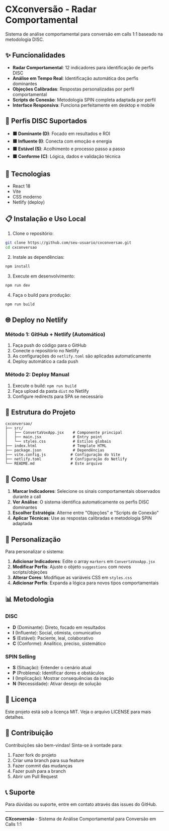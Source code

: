 # CXconversão - Radar Comportamental

Sistema de análise comportamental para conversão em calls 1:1 baseado na metodologia DISC.

## ✨ Funcionalidades

- **Radar Comportamental**: 12 indicadores para identificação de perfis DISC
- **Análise em Tempo Real**: Identificação automática dos perfis dominantes
- **Objeções Calibradas**: Respostas personalizadas por perfil comportamental
- **Scripts de Conexão**: Metodologia SPIN completa adaptada por perfil
- **Interface Responsiva**: Funciona perfeitamente em desktop e mobile

## 🎯 Perfis DISC Suportados

- **🟥 Dominante (D)**: Focado em resultados e ROI
- **🟨 Influente (I)**: Conecta com emoção e energia
- **🟩 Estável (S)**: Acolhimento e processo passo a passo
- **🟦 Conforme (C)**: Lógica, dados e validação técnica

## 🚀 Tecnologias

- React 18
- Vite
- CSS moderno
- Netlify (deploy)

## 📋 Instalação e Uso Local

1. Clone o repositório:
```bash
git clone https://github.com/seu-usuario/cxconversao.git
cd cxconversao
```

2. Instale as dependências:
```bash
npm install
```

3. Execute em desenvolvimento:
```bash
npm run dev
```

4. Faça o build para produção:
```bash
npm run build
```

## 🌐 Deploy no Netlify

### Método 1: GitHub + Netlify (Automático)

1. Faça push do código para o GitHub
2. Conecte o repositório no Netlify
3. As configurações do `netlify.toml` são aplicadas automaticamente
4. Deploy automático a cada push

### Método 2: Deploy Manual

1. Execute o build: `npm run build`
2. Faça upload da pasta `dist` no Netlify
3. Configure redirects para SPA se necessário

## 📁 Estrutura do Projeto

```
cxconversao/
├── src/
│   ├── ConvertaVoxApp.jsx    # Componente principal
│   ├── main.jsx              # Entry point
│   └── styles.css            # Estilos globais
├── index.html                # Template HTML
├── package.json              # Dependências
├── vite.config.js           # Configuração do Vite
├── netlify.toml             # Configuração do Netlify
└── README.md                # Este arquivo
```

## 🎨 Como Usar

1. **Marcar Indicadores**: Selecione os sinais comportamentais observados durante a call
2. **Ver Análise**: O sistema identifica automaticamente os perfis DISC dominantes
3. **Escolher Estratégia**: Alterne entre "Objeções" e "Scripts de Conexão"
4. **Aplicar Técnicas**: Use as respostas calibradas e metodologia SPIN adaptada

## 🔧 Personalização

Para personalizar o sistema:

1. **Adicionar Indicadores**: Edite o array `markers` em `ConvertaVoxApp.jsx`
2. **Modificar Perfis**: Ajuste o objeto `suggestions` com novos scripts/objeções
3. **Alterar Cores**: Modifique as variáveis CSS em `styles.css`
4. **Adicionar Perfis**: Expanda a lógica para novos tipos comportamentais

## 📊 Metodologia

### DISC
- **D** (Dominante): Direto, focado em resultados
- **I** (Influente): Social, otimista, comunicativo  
- **S** (Estável): Paciente, leal, colaborativo
- **C** (Conforme): Analítico, preciso, sistemático

### SPIN Selling
- **S** (Situação): Entender o cenário atual
- **P** (Problema): Identificar dores e obstáculos
- **I** (Implicação): Mostrar consequências da inação
- **N** (Necessidade): Ativar desejo de solução

## 📝 Licença

Este projeto está sob a licença MIT. Veja o arquivo LICENSE para mais detalhes.

## 🤝 Contribuição

Contribuições são bem-vindas! Sinta-se à vontade para:

1. Fazer fork do projeto
2. Criar uma branch para sua feature
3. Fazer commit das mudanças
4. Fazer push para a branch
5. Abrir um Pull Request

## 📞 Suporte

Para dúvidas ou suporte, entre em contato através das issues do GitHub.

---

**CXconversão** - Sistema de Análise Comportamental para Conversão em Calls 1:1
